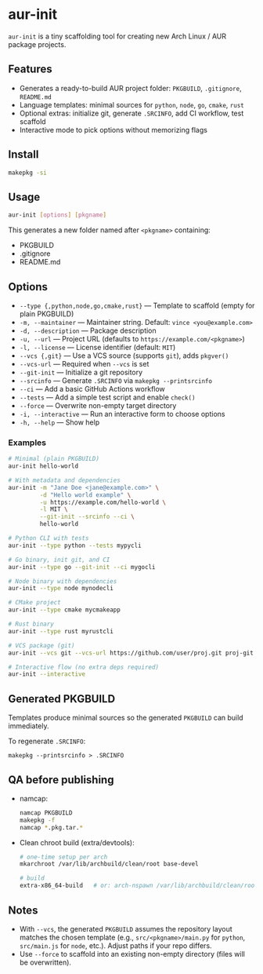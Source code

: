 # aur-init

`aur-init` is a tiny scaffolding tool for creating new Arch Linux / AUR package projects.

## Features

- Generates a ready-to-build AUR project folder: `PKGBUILD`, `.gitignore`, `README.md`
- Language templates: minimal sources for `python`, `node`, `go`, `cmake`, `rust`
- Optional extras: initialize git, generate `.SRCINFO`, add CI workflow, test scaffold
- Interactive mode to pick options without memorizing flags

## Install

```bash
makepkg -si
```

## Usage

```bash
aur-init [options] [pkgname]
```

This generates a new folder named after `<pkgname>` containing:

* PKGBUILD
* .gitignore
* README.md

## Options

- `--type {,python,node,go,cmake,rust}` — Template to scaffold (empty for plain PKGBUILD)
- `-m, --maintainer` — Maintainer string. Default: `vince <you@example.com>`
- `-d, --description` — Package description
- `-u, --url` — Project URL (defaults to `https://example.com/<pkgname>`)
- `-l, --license` — License identifier (default: `MIT`)
- `--vcs {,git}` — Use a VCS source (supports `git`), adds `pkgver()`
- `--vcs-url` — Required when `--vcs` is set
- `--git-init` — Initialize a git repository
- `--srcinfo` — Generate `.SRCINFO` via `makepkg --printsrcinfo`
- `--ci` — Add a basic GitHub Actions workflow
- `--tests` — Add a simple test script and enable `check()`
- `--force` — Overwrite non-empty target directory
- `-i, --interactive` — Run an interactive form to choose options
- `-h, --help` — Show help

### Examples

```bash
# Minimal (plain PKGBUILD)
aur-init hello-world

# With metadata and dependencies
aur-init -m "Jane Doe <jane@example.com>" \
         -d "Hello world example" \
         -u https://example.com/hello-world \
         -l MIT \
         --git-init --srcinfo --ci \
         hello-world

# Python CLI with tests
aur-init --type python --tests mypycli

# Go binary, init git, and CI
aur-init --type go --git-init --ci mygocli

# Node binary with dependencies
aur-init --type node mynodecli

# CMake project
aur-init --type cmake mycmakeapp

# Rust binary
aur-init --type rust myrustcli

# VCS package (git)
aur-init --vcs git --vcs-url https://github.com/user/proj.git proj-git

# Interactive flow (no extra deps required)
aur-init --interactive
```

## Generated PKGBUILD

Templates produce minimal sources so the generated `PKGBUILD` can build immediately.

To regenerate `.SRCINFO`:

```
makepkg --printsrcinfo > .SRCINFO
```

## QA before publishing

- namcap:

  ```bash
  namcap PKGBUILD
  makepkg -f
  namcap *.pkg.tar.*
  ```

- Clean chroot build (extra/devtools):

  ```bash
  # one-time setup per arch
  mkarchroot /var/lib/archbuild/clean/root base-devel

  # build
  extra-x86_64-build   # or: arch-nspawn /var/lib/archbuild/clean/root makepkg -s
  ```

## Notes

- With `--vcs`, the generated `PKGBUILD` assumes the repository layout matches the chosen template (e.g., `src/<pkgname>/main.py` for `python`, `src/main.js` for `node`, etc.). Adjust paths if your repo differs.
- Use `--force` to scaffold into an existing non-empty directory (files will be overwritten).

